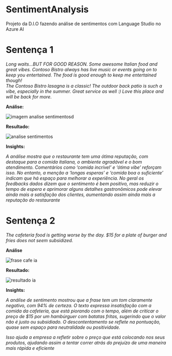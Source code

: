 # SentimentAnalysis
Projeto da D.I.O fazendo análise de sentimentos com Language Studio no Azure AI

# Sentença 1

*Long waits...BUT FOR GOOD REASON. Some awesome Italian food and great vibes. Contoso Bistro always has live music or events going on to keep you entertained. The food is good enough to keep me entertained though!  
The Contoso Bistro lasagna is a classic! The outdoor back patio is such a vibe, especially in the summer. Great service as well :) Love this place and will be back for more.*

**Análise:**

![imagem analise sentimentosd](https://github.com/user-attachments/assets/a052878a-dfa0-42dc-8978-ad7bebf2a6f8)

**Resultado:**

![analise sentimentos](https://github.com/user-attachments/assets/1969fba4-f3a6-45dd-898a-173ba94092c0)



**Insights:**

*A análise mostra que o restaurante tem uma ótima reputação, com destaque para a comida italiana, o ambiente agradável e o bom atendimento. Comentários como ‘comida incrível’ e ‘ótima vibe’ reforçam isso. No entanto, a menção a ‘longas esperas’ e ‘comida boa o suficiente’ indicam que há espaço para melhorar a experiência. No geral os feedbacks dados dizem que o sentimento é bem positivo, mas reduzir o tempo de espera e aprimorar alguns detalhes gastronômicos pode elevar ainda mais a satisfação dos clientes, aumentando assim ainda mais a reputação do restaurante*

# Sentença 2

*The cafeteria food is getting worse by the day. $15 for a plate of burger and fries does not seem subsidized.*

**Análise**

![frase cafe ia](https://github.com/user-attachments/assets/42cb97a5-128c-4f89-87aa-3074ab6915e9)

**Resultado:**

![resultado ia](https://github.com/user-attachments/assets/a8e7eaf3-3fa3-4ac4-8f80-f43f5154181b)

**Insights:**

*A análise de sentimento mostrou que a frase tem um tom claramente negativo, com 94% de certeza. O texto expressa insatisfação com a comida da cafeteria, que está piorando com o tempo, além de criticar o preço de $15 por 
um hambúrguer com batatas fritas, sugerindo que o valor não é justo ou subsidiado. O descontentamento se reflete na pontuação, quase sem espaço para neutralidade ou positividade.*

*Isso ajuda a empresa a refletir sobre o preço que está colocando nos seus produtos, ajudando assim a tentar correr atrás do prejuízo de uma maneira mais rápida e eficiente*

